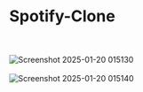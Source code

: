 # Spotify-Clone
<br><br>
![Screenshot 2025-01-20 015130](https://github.com/user-attachments/assets/c42594c8-abbe-4518-873e-f93dd383cb5d)
<br><br>
![Screenshot 2025-01-20 015140](https://github.com/user-attachments/assets/f53897ba-5591-4927-800e-d5917bd9d40c)
